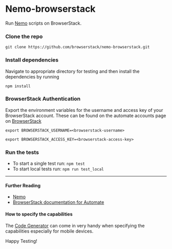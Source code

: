 # Nemo-browserstack

Run [Nemo](https://nemo.js.org) scripts on BrowserStack.

### Clone the repo

`git clone https://github.com/browserstack/nemo-browserstack.git`

### Install dependencies

Navigate to appropriate directory for testing and then install the dependencies by running

`npm install`

### BrowserStack Authentication

Export the environment variables for the username and access key of your BrowserStack account.
These can be found on the automate accounts page on [BrowserStack](https://www.browserstack.com/accounts/automate)

`export BROWSERSTACK_USERNAME=<browserstack-username>`

`export BROWSERSTACK_ACCESS_KEY=<browserstack-access-key>`

### Run the tests

 - To start a single test run: `npm test`
 - To start local tests run: `npm run test_local`


-----

#### Further Reading

- [Nemo](https://nemo.js.org)
- [BrowserStack documentation for Automate](https://www.browserstack.com/automate/node)

#### How to specify the capabilities

The [Code Generator](https://www.browserstack.com/automate/node#setting-os-and-browser) can come in very handy when specifying the capabilities especially for mobile devices.

Happy Testing!
